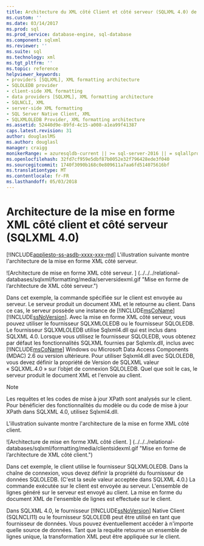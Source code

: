 ```yaml
---
title: Architecture du XML côté Client et côté serveur (SQLXML 4.0) de mise en forme | Documents Microsoft
ms.custom: ''
ms.date: 03/14/2017
ms.prod: sql
ms.prod_service: database-engine, sql-database
ms.component: sqlxml
ms.reviewer: ''
ms.suite: sql
ms.technology: xml
ms.tgt_pltfrm: ''
ms.topic: reference
helpviewer_keywords:
- providers [SQLXML], XML formatting architecture
- SQLOLEDB provider
- client-side XML formatting
- data providers [SQLXML], XML formatting architecture
- SQLNCLI, XML
- server-side XML formatting
- SQL Server Native Client, XML
- SQLXMLOLEDB Provider, XML formatting architecture
ms.assetid: 52440d9e-89fd-4c15-a008-a1ea99f41387
caps.latest.revision: 31
author: douglaslMS
ms.author: douglasl
manager: craigg
monikerRange: = azuresqldb-current || >= sql-server-2016 || = sqlallproducts-allversions
ms.openlocfilehash: 32fd7cf959e5dbf87b0052e32f796428ede3f040
ms.sourcegitcommit: 1740f3090b168c0e809611a7aa6fd514075616bf
ms.translationtype: MT
ms.contentlocale: fr-FR
ms.lasthandoff: 05/03/2018
---
```

# <a name="architecture-of-client-side-and-server-side-xml-formatting-sqlxml-40"></a>Architecture de la mise en forme XML côté client et côté serveur (SQLXML 4.0)
[!INCLUDE[appliesto-ss-asdb-xxxx-xxx-md](../../../includes/appliesto-ss-asdb-xxxx-xxx-md.md)]
  L'illustration suivante montre l'architecture de la mise en forme XML côté serveur.  
  
 ![Architecture de mise en forme XML côté serveur. ] (../../../relational-databases/sqlxml/formatting/media/serversidexml.gif "Mise en forme de l’architecture de XML côté serveur.")  
  
 Dans cet exemple, la commande spécifiée sur le client est envoyée au serveur. Le serveur produit un document XML et le retourne au client. Dans ce cas, le serveur possède une instance de [!INCLUDE[msCoName](../../../includes/msconame-md.md)] [!INCLUDE[ssNoVersion](../../../includes/ssnoversion-md.md)]. Avec la mise en forme XML côté serveur, vous pouvez utiliser le fournisseur SQLXMLOLEDB ou le fournisseur SQLOLEDB.  Le fournisseur SQLXMLOLEDB utilise Sqlxml4.dll qui est inclus dans SQLXML 4.0. Lorsque vous utilisez le fournisseur SQLOLEDB, vous obtenez par défaut les fonctionnalités SQLXML fournies par Sqlxmlx.dll, inclus avec [!INCLUDE[msCoName](../../../includes/msconame-md.md)] Windows ou Microsoft Data Access Components (MDAC) 2.6 ou version ultérieure. Pour utiliser Sqlxml4.dll avec SQLOLEDB, vous devez définir la propriété de Version de SQLXML valeur « SQLXML.4.0 » sur l’objet de connexion SQLOLEDB. Quel que soit le cas, le serveur produit le document XML et l'envoie au client.  
  
> [!NOTE]  
>  Les requêtes et les codes de mise à jour XPath sont analysés sur le client. Pour bénéficier des fonctionnalités du modèle ou du code de mise à jour XPath dans SQLXML 4.0, utilisez Sqlxml4.dll.  
  
 L'illustration suivante montre l'architecture de la mise en forme XML côté client.  
  
 ![Architecture de mise en forme XML côté client. ] (../../../relational-databases/sqlxml/formatting/media/clientsidexml.gif "Mise en forme de l’architecture de XML côté client.")  
  
 Dans cet exemple, le client utilise le fournisseur SQLXMLOLEDB. Dans la chaîne de connexion, vous devez définir la propriété du fournisseur de données SQLOLEDB. (C'est la seule valeur acceptée dans SQLXML 4.0.) La commande exécutée sur le client est envoyée au serveur. L'ensemble de lignes généré sur le serveur est envoyé au client. La mise en forme du document XML de l'ensemble de lignes est effectuée sur le client.  
  
 Dans SQLXML 4.0, le fournisseur [!INCLUDE[ssNoVersion](../../../includes/ssnoversion-md.md)] Native Client (SQLNCLI11) ou le fournisseur SQLOLEDB peut être utilisé en tant que fournisseur de données. Vous pouvez éventuellement accéder à n'importe quelle source de données. Tant que la requête retourne un ensemble de lignes unique, la transformation XML peut être appliquée sur le client.  
  
  
